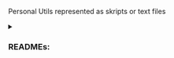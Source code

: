 Personal Utils represented as skripts or text files

<details>
  <summary><h3>READMEs:</h3></summary>
    <details>
      <summary>Photo Details Extracter</summary>
        Extracts detail properties from all the photos in a folder and displays them on the screen and creates a csv file.
    </details>
    <details>
      <summary>Automat for downloading database from doctor or dentist software with mail notification</summary>
        Disclaimer: Code only works for https://hippneo.kontrax.bg/
          <ol>
            <li>
              Place the file in C:\Users\user.
            </li>
            <li>
              Open cmd.
            </li>
            <li>
              Run the file.
            </li>
            <li>
              Insert a link from the doctor account.
            </li>
            <li>
              Lay back and relax while the automat do it's job. He will send you a notification on your phone when he is ready.
            </li>
          </ol>
    </details>
    <details>
        <summary>Auto PDF Uploader To Wordpress</summary>
          Used app: SikuliX-2.0.5
          Uploads PDF into a plugin, then imports the PDF into an elementor gadget and repeats.
    </details>
    <details>
      <summary>Investing Decisions Maker</summary>
        A Mamdani type fuzzy logic system named with six inputs and one output. 
        It's designed to assist in investment decision-making based on various financial indicators. 
        The inputs include metrics such as revenue growth, gross profit margin, and P/E ratio, each divided into linguistic terms like "negative," "average," and "high." 
        The output, "Type of Investment," provides linguistic categories such as "avoid," "risky," "worthy," and "unicorn" based on the inputs' fuzzy logic analysis. 
        The system's rules govern the mapping between input combinations and output categories, enabling nuanced investment recommendations.
        <img src="https://i.imgur.com/CKYVzbb.png">
        Here i test the program with a german stock for water transportation of containers.
        It has for the past 5 years: 11.97% revenue growth, 45.29% gross margin, 31.33% operationg margin, 30.35% net margin, 9.22 P/E and -35% price.
        The program decided that it has a score of 3.13 which is between "worthy" and "unicorn".
        I invested €100 in it for testing purposes and ended up with 30% profit for one month.
        This is not an investment advice.
        ![Investing_Decisions_Maker](https://i.imgur.com/KPvqp9F.png)
        ![Investing_Decisions_Maker](https://i.imgur.com/3fT0ozF.png)
        ![Investing_Decisions_Maker](https://i.imgur.com/eeFJViK.png)
        ![Investing_Decisions_Maker](https://i.imgur.com/tp9VSja.png)
        ![Investing_Decisions_Maker](https://i.imgur.com/44HFT7a.png)
        ![Investing_Decisions_Maker](https://i.imgur.com/8NylSau.png)
        ![Investing_Decisions_Maker](https://i.imgur.com/YQSNiGC.png)
        ![Investing_Decisions_Maker](https://i.imgur.com/UUrnwe2.png)
        ![Investing_Decisions_Maker](https://i.imgur.com/LauxiUx.png)
    </details>
</details>

